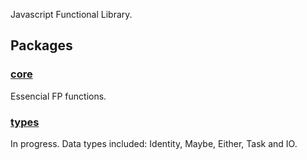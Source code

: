 Javascript Functional Library.

## Packages

### [core](packages/core)

Essencial FP functions.

### [types](packages/types)

In progress.
Data types included: Identity, Maybe, Either, Task and IO.

